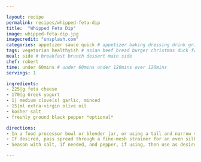 ```yaml
---

layout: recipe
permalink: recipes/whipped-feta-dip
title:  "Whipped Feta Dip"
image: whipped-feta-dip.jpg 
imagecredit: "unsplash.com" 
categories: appetizer sauce quick # appetizer baking dressing drink grill healthyish marinade oven pickling quick raw salad sandwich sauce snack soup
tags: vegetarian healthyish # asian beef bread burger christmas duck french fruit indian italian mexican nuts pasta pork poultry rice seafood thanksgiving vegetarian
meal: side # breakfast brunch dessert main side
chef: robert 
time: under 60mins # under 60mins under 120mins over 120mins
servings: 1 

ingredients:
- 225|g feta cheese
- 170|g Greek yogurt
- 1| medium clove(s) garlic, minced
- 15|ml extra-virgin olive oil
- kosher salt
- freshly ground black pepper *optional*

directions:
- In a food processor bowl or blender jar, or using a tall and narrow vessel suitable for an immersion blender, combine feta, yogurt, and garlic, then blend or process until very smooth, scraping down sides as necessary. Add olive oil and blend until incorporated.
- If desired, pass spread through a fine-mesh strainer for an even silkier texture.
- Season with salt, if needed, and pepper, if using, then use as desired.

--- 
```

